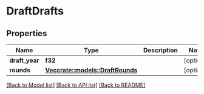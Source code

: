 # DraftDrafts

## Properties

Name | Type | Description | Notes
------------ | ------------- | ------------- | -------------
**draft_year** | **f32** |  | [optional] 
**rounds** | [**Vec<crate::models::DraftRounds>**](Draft_rounds.md) |  | [optional] 

[[Back to Model list]](../README.md#documentation-for-models) [[Back to API list]](../README.md#documentation-for-api-endpoints) [[Back to README]](../README.md)


